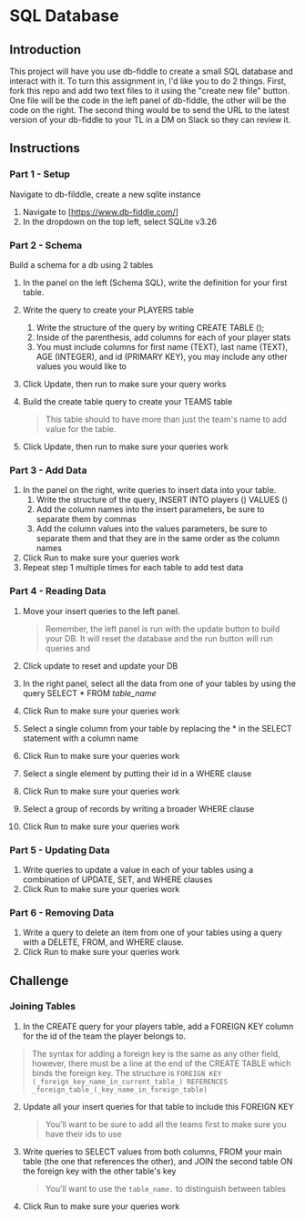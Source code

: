 # SQL Database

## Introduction

This project will have you use db-fiddle to create a small SQL database and interact with it.
 To turn this assignment in, I'd like you to do 2 things. First, fork this repo and add two text 
 files to it using the "create new file" button. One file will be the code in the left panel of db-fiddle,
 the other will be the code on the right. The second thing would be to send the URL to the latest version
 of your db-fiddle to your TL in a DM on Slack so they can review it.

## Instructions

### Part 1 - Setup

Navigate to db-filddle, create a new sqlite instance

1. Navigate to [https://www.db-fiddle.com/]
2. In the dropdown on the top left, select SQLite v3.26

### Part 2 - Schema

Build a schema for a db using 2 tables

1. In the panel on the left (Schema SQL), write the definition for your first table.

2. Write the query to create your PLAYERS table

   1. Write the structure of the query by writing CREATE TABLE ();
   2. Inside of the parenthesis, add columns for each of your player stats
   3. You must include columns for first name (TEXT), last name (TEXT), AGE (INTEGER),
   and id (PRIMARY KEY), you may include any other values you would like to

3. Click Update, then run to make sure your query works

4. Build the create table query to create your TEAMS table

   > This table should to have more than just the team's name to add value for the table.

5. Click Update, then run to make sure your queries work

### Part 3 - Add Data

1. In the panel on the right, write queries to insert data into your table.
   1. Write the structure of the query, INSERT INTO players () VALUES ()
   2. Add the column names into the insert parameters, be sure to separate them by commas
   3. Add the column values into the values parameters, be sure to separate them and that they are in the same order as the column names
2. Click Run to make sure your queries work
3. Repeat step 1 multiple times for each table to add test data

### Part 4 - Reading Data

1. Move your insert queries to the left panel.

   > Remember, the left panel is run with the update button to build your DB. It will reset the database and the run button will run queries and 

2. Click update to reset and update your DB

3. In the right panel, select all the data from one of your tables by using the query SELECT * FROM _table_name_

4. Click Run to make sure your queries work

5. Select a single column from your table by replacing the * in the SELECT statement with a column name

6. Click Run to make sure your queries work

7. Select a single element by putting their id in a WHERE clause

8. Click Run to make sure your queries work

9. Select a group of records by writing a broader WHERE clause

10. Click Run to make sure your queries work

### Part 5 - Updating Data

1. Write queries to update a value in each of your tables using a combination of UPDATE, SET, and WHERE clauses
2. Click Run to make sure your queries work

### Part 6 - Removing Data

1. Write a query to delete an item from one of your tables using a query with a DELETE, FROM, and WHERE clause.
2. Click Run to make sure your queries work

## Challenge

### Joining Tables

1. In the CREATE query for your players table, add a FOREIGN KEY column for the id of the team the player belongs to.

> The syntax for adding a foreign key is the same as any other field, however, there must be a line at the end of the CREATE TABLE which binds the foreign key. The structure is `FOREIGN KEY (_foreign_key_name_in_current_table_) REFERENCES _foreign_table_(_key_name_in_foreign_table)`

2. Update all your insert queries for that table to include this FOREIGN KEY

   > You'll want to be sure to add all the teams first to make sure you have their ids to use

3. Write queries to SELECT values from both columns, FROM your main table (the one that references the other), and JOIN the second table ON the foreign key with the other table's key

   > You'll want to use the `table_name.` to distinguish between tables

4. Click Run to make sure your queries work
